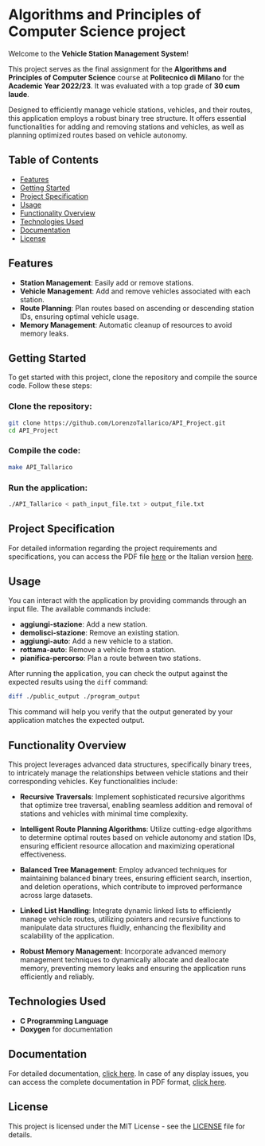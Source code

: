 # Algorithms and Principles of Computer Science project

Welcome to the **Vehicle Station Management System**!

This project serves as the final assignment for the **Algorithms and Principles of Computer Science** course at **Politecnico di Milano** for the **Academic Year 2022/23**. It was evaluated with a top grade of **30 cum laude**.

Designed to efficiently manage vehicle stations, vehicles, and their routes, this application employs a robust binary tree structure. It offers essential functionalities for adding and removing stations and vehicles, as well as planning optimized routes based on vehicle autonomy.

## Table of Contents
- [Features](#features)
- [Getting Started](#getting-started)
- [Project Specification](#project-specification)
- [Usage](#usage)
- [Functionality Overview](#functionality-overview)
- [Technologies Used](#technologies-used)
- [Documentation](#documentation)
- [License](#license)

## Features
- **Station Management**: Easily add or remove stations.
- **Vehicle Management**: Add and remove vehicles associated with each station.
- **Route Planning**: Plan routes based on ascending or descending station IDs, ensuring optimal vehicle usage.
- **Memory Management**: Automatic cleanup of resources to avoid memory leaks.

## Getting Started
To get started with this project, clone the repository and compile the source code. Follow these steps:

### Clone the repository:
```bash
git clone https://github.com/LorenzoTallarico/API_Project.git
cd API_Project
```

### Compile the code:
```bash
make API_Tallarico
```
### Run the application:
```bash
./API_Tallarico < path_input_file.txt > output_file.txt
```
## Project Specification

For detailed information regarding the project requirements and specifications, you can access the PDF file [here](./Instructions_ENG.pdf) or the Italian version [here](./Instructions_ITA.pdf).

## Usage
You can interact with the application by providing commands through an input file. The available commands include:

- **aggiungi-stazione**: Add a new station.
- **demolisci-stazione**: Remove an existing station.
- **aggiungi-auto**: Add a new vehicle to a station.
- **rottama-auto**: Remove a vehicle from a station.
- **pianifica-percorso**: Plan a route between two stations.

After running the application, you can check the output against the expected results using the `diff` command:
```bash
diff ./public_output ./program_output
```
This command will help you verify that the output generated by your application matches the expected output.

## Functionality Overview
This project leverages advanced data structures, specifically binary trees, to intricately manage the relationships between vehicle stations and their corresponding vehicles. Key functionalities include:

- **Recursive Traversals**: Implement sophisticated recursive algorithms that optimize tree traversal, enabling seamless addition and removal of stations and vehicles with minimal time complexity.

- **Intelligent Route Planning Algorithms**: Utilize cutting-edge algorithms to determine optimal routes based on vehicle autonomy and station IDs, ensuring efficient resource allocation and maximizing operational effectiveness.

- **Balanced Tree Management**: Employ advanced techniques for maintaining balanced binary trees, ensuring efficient search, insertion, and deletion operations, which contribute to improved performance across large datasets.

- **Linked List Handling**: Integrate dynamic linked lists to efficiently manage vehicle routes, utilizing pointers and recursive functions to manipulate data structures fluidly, enhancing the flexibility and scalability of the application.

- **Robust Memory Management**: Incorporate advanced memory management techniques to dynamically allocate and deallocate memory, preventing memory leaks and ensuring the application runs efficiently and reliably.

## Technologies Used
- **C Programming Language**
- **Doxygen** for documentation

## Documentation
For detailed documentation, [click here](https://lorenzotallarico.github.io/API_Project/Doc/index.html).
In case of any display issues, you can access the complete documentation in PDF format, [click here](./Doc/CompleteDocumentation.pdf).

## License
This project is licensed under the MIT License - see the [LICENSE](LICENSE) file for details.
